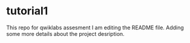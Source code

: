 # tutorial1
This repo for qwiklabs assesment
I am editing the README file. Adding some more details about the project desription.
